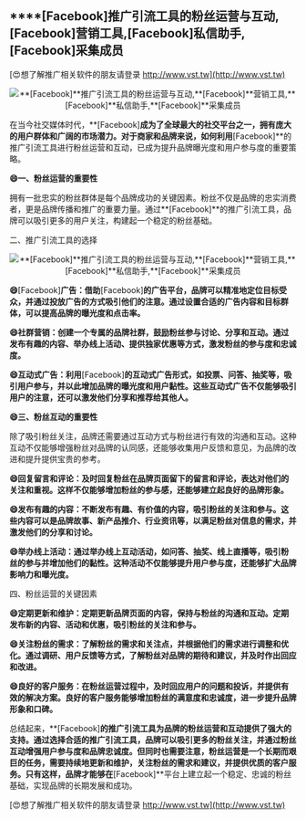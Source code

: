 ## ****[Facebook]**推广引流工具的粉丝运营与互动,**[Facebook]**营销工具,**[Facebook]**私信助手,**[Facebook]**采集成员**

[😍想了解推广相关软件的朋友请登录 http://www.vst.tw](http://www.vst.tw)

 <center><img src="https://vst.tw/MP4/tuiguang/png/6.png" alt="**[Facebook]**推广引流工具的粉丝运营与互动,**[Facebook]**营销工具,**[Facebook]**私信助手,**[Facebook]**采集成员"></center>

在当今社交媒体时代，**[Facebook]**成为了全球最大的社交平台之一，拥有庞大的用户群体和广阔的市场潜力。对于商家和品牌来说，如何利用**[Facebook]**的推广引流工具进行粉丝运营和互动，已成为提升品牌曝光度和用户参与度的重要策略。

**😄一、粉丝运营的重要性**

拥有一批忠实的粉丝群体是每个品牌成功的关键因素。粉丝不仅是品牌的忠实消费者，更是品牌传播和推广的重要力量。通过**[Facebook]**的推广引流工具，品牌可以吸引更多的用户关注，构建起一个稳定的粉丝基础。

二、推广引流工具的选择

 <center><img src="https://vst.tw/MP4/tuiguang/png/0.png" alt="**[Facebook]**推广引流工具的粉丝运营与互动,**[Facebook]**营销工具,**[Facebook]**私信助手,**[Facebook]**采集成员"></center>

**😄**[Facebook]**广告：借助**[Facebook]**的广告平台，品牌可以精准地定位目标受众，并通过投放广告的方式吸引他们的注意。通过设置合适的广告内容和目标群体，可以提高品牌的曝光度和点击率。**

**😄社群营销：创建一个专属的品牌社群，鼓励粉丝参与讨论、分享和互动。通过发布有趣的内容、举办线上活动、提供独家优惠等方式，激发粉丝的参与度和忠诚度。**

**😄互动式广告：利用**[Facebook]**的互动式广告形式，如投票、问答、抽奖等，吸引用户参与，并以此增加品牌的曝光度和用户黏性。这些互动式广告不仅能够吸引用户的注意，还可以激发他们分享和推荐给其他人。**

**😄三、粉丝互动的重要性**

除了吸引粉丝关注，品牌还需要通过互动方式与粉丝进行有效的沟通和互动。这种互动不仅能够增强粉丝对品牌的认同感，还能够收集用户反馈和意见，为品牌的改进和提升提供宝贵的参考。

**😄回复留言和评论：及时回复粉丝在品牌页面留下的留言和评论，表达对他们的关注和重视。这样不仅能够增加粉丝的参与感，还能够建立起良好的品牌形象。**

**😄发布有趣的内容：不断发布有趣、有价值的内容，吸引粉丝的关注和参与。这些内容可以是品牌故事、新产品推介、行业资讯等，以满足粉丝对信息的需求，并激发他们的分享和讨论。**

**😄举办线上活动：通过举办线上互动活动，如问答、抽奖、线上直播等，吸引粉丝的参与并增加他们的黏性。这种活动不仅能够提升用户参与度，还能够扩大品牌影响力和曝光度。**

四、粉丝运营的关键因素

**😄定期更新和维护：定期更新品牌页面的内容，保持与粉丝的沟通和互动。定期发布新的内容、活动和优惠，吸引粉丝的关注和参与。**

**😄关注粉丝的需求：了解粉丝的需求和关注点，并根据他们的需求进行调整和优化。通过调研、用户反馈等方式，了解粉丝对品牌的期待和建议，并及时作出回应和改进。**

**😄良好的客户服务：在粉丝运营过程中，及时回应用户的问题和投诉，并提供有效的解决方案。良好的客户服务能够增加粉丝的满意度和忠诚度，进一步提升品牌形象和口碑。**

总结起来，**[Facebook]**的推广引流工具为品牌的粉丝运营和互动提供了强大的支持。通过选择合适的推广引流工具，品牌可以吸引更多的粉丝关注，并通过粉丝互动增强用户参与度和品牌忠诚度。但同时也需要注意，粉丝运营是一个长期而艰巨的任务，需要持续地更新和维护，关注粉丝的需求和建议，并提供优质的客户服务。只有这样，品牌才能够在**[Facebook]**平台上建立起一个稳定、忠诚的粉丝基础，实现品牌的长期发展和成功。

[😍想了解推广相关软件的朋友请登录 http://www.vst.tw](http://www.vst.tw)



